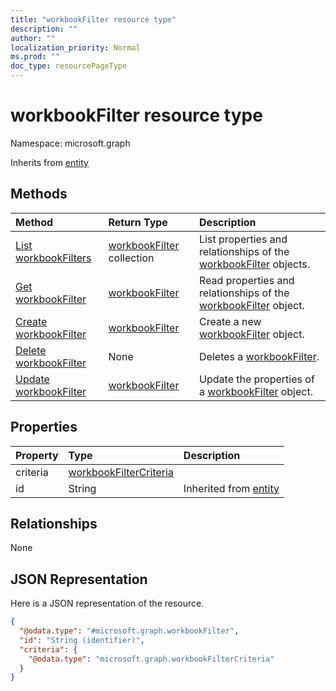 ```yaml
---
title: "workbookFilter resource type"
description: ""
author: ""
localization_priority: Normal
ms.prod: ""
doc_type: resourcePageType
---
```


# workbookFilter resource type


Namespace: microsoft.graph




Inherits from [entity](../resources/entity.md)

## Methods
|Method|Return Type|Description|
|:---|:---|:---|
|[List workbookFilters](../api/workbookfilter-list.md)|[workbookFilter](../resources/workbookfilter.md) collection|List properties and relationships of the [workbookFilter](../resources/workbookfilter.md) objects.|
|[Get workbookFilter](../api/workbookfilter-get.md)|[workbookFilter](../resources/workbookfilter.md)|Read properties and relationships of the [workbookFilter](../resources/workbookfilter.md) object.|
|[Create workbookFilter](../api/workbookfilter-create.md)|[workbookFilter](../resources/workbookfilter.md)|Create a new [workbookFilter](../resources/workbookfilter.md) object.|
|[Delete workbookFilter](../api/workbookfilter-delete.md)|None|Deletes a [workbookFilter](../resources/workbookfilter.md).|
|[Update workbookFilter](../api/workbookfilter-update.md)|[workbookFilter](../resources/workbookfilter.md)|Update the properties of a [workbookFilter](../resources/workbookfilter.md) object.|

## Properties
|Property|Type|Description|
|:---|:---|:---|
|criteria|[workbookFilterCriteria](../resources/workbookfiltercriteria.md)||
|id|String| Inherited from [entity](../resources/entity.md)|

## Relationships
None

## JSON Representation
Here is a JSON representation of the resource.
<!-- {
  "blockType": "resource",
  "keyProperty": "id",
  "@odata.type": "microsoft.graph.workbookFilter",
  "baseType": "microsoft.graph.entity",
  "openType": false
}
-->
``` json
{
  "@odata.type": "#microsoft.graph.workbookFilter",
  "id": "String (identifier)",
  "criteria": {
    "@odata.type": "microsoft.graph.workbookFilterCriteria"
  }
}
```

